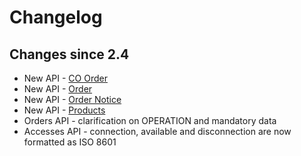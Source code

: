 # Changelog

## Changes since 2.4

 * New API - [CO Order](spec/accesses.md)
 * New API - [Order](spec/accesses.md)
 * New API - [Order Notice](spec/accesses.md)
 * New API - [Products](spec_sp/products.md)
 * Orders API - clarification on OPERATION and mandatory data
 * Accesses API - connection, available and disconnection are now formatted as ISO 8601  

